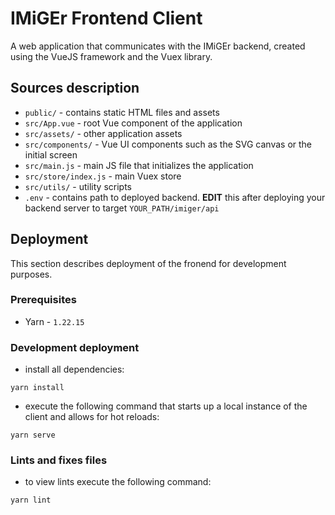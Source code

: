 # IMiGEr Frontend Client
A web application that communicates with the IMiGEr backend, created using the VueJS framework and the Vuex library.

## Sources description
- `public/` - contains static HTML files and assets
- `src/App.vue` - root Vue component of the application
- `src/assets/` - other application assets
- `src/components/` - Vue UI components such as the SVG canvas or the initial screen
- `src/main.js` - main JS file that initializes the application
- `src/store/index.js` - main Vuex store
- `src/utils/` - utility scripts
- `.env` - contains path to deployed backend. **EDIT** this after deploying your backend server to target `YOUR_PATH/imiger/api`

## Deployment
This section describes deployment of the fronend for development purposes.

### Prerequisites

 - Yarn - `1.22.15`

### Development deployment
- install all dependencies:
```
yarn install
```
- execute the following command that starts up a local instance of the client and allows for hot reloads:
```
yarn serve
```

### Lints and fixes files
- to view lints execute the following command:
```
yarn lint
```
